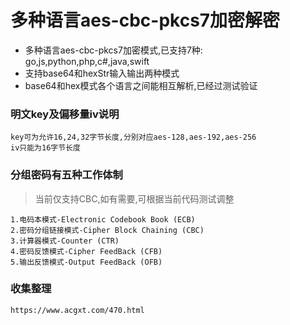 # 多种语言aes-cbc-pkcs7加密解密

* 多种语言aes-cbc-pkcs7加密模式,已支持7种: go,js,python,php,c#,java,swift
* 支持base64和hexStr输入输出两种模式
* base64和hex模式各个语言之间能相互解析,已经过测试验证

### 明文key及偏移量iv说明

```
key可为允许16,24,32字节长度,分别对应aes-128,aes-192,aes-256
iv只能为16字节长度
```

### 分组密码有五种工作体制

> 当前仅支持CBC,如有需要,可根据当前代码测试调整

```
1.电码本模式-Electronic Codebook Book (ECB)
2.密码分组链接模式-Cipher Block Chaining (CBC)
3.计算器模式-Counter (CTR)
4.密码反馈模式-Cipher FeedBack (CFB)
5.输出反馈模式-Output FeedBack (OFB)
```

### 收集整理

```
https://www.acgxt.com/470.html
```

